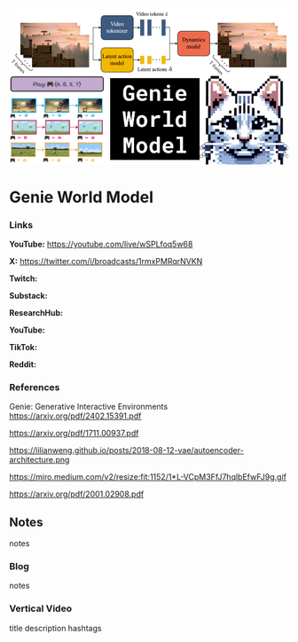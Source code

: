 ![thumbnail](thumbnail.png)

# Genie World Model

### Links

**YouTube:** https://youtube.com/live/wSPLfoq5w68

**X:** https://twitter.com/i/broadcasts/1rmxPMRqrNVKN

**Twitch:**

**Substack:**

**ResearchHub:**

**YouTube:**

**TikTok:**

**Reddit:**

### References

Genie: Generative Interactive Environments
https://arxiv.org/pdf/2402.15391.pdf

https://arxiv.org/pdf/1711.00937.pdf

https://lilianweng.github.io/posts/2018-08-12-vae/autoencoder-architecture.png

https://miro.medium.com/v2/resize:fit:1152/1*L-VCpM3FfJ7hqlbEfwFJ9g.gif

https://arxiv.org/pdf/2001.02908.pdf

## Notes

notes

### Blog

notes

### Vertical Video

title
description
hashtags
